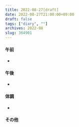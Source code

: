 ```yaml
---
title: 2022-08-27[draft]
date: 2022-08-27T21:00:00+09:00
draft: false
tags: ["diary", ""]
archives: 2022-08
slug: 364901
---
```

#### 午前
- 
#### 午後
- 
#### 体調
- 
#### その他